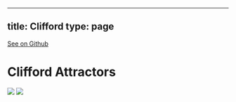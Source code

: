 
---
title: Clifford
type: page
---

[See on Github](https://github.com/jakeroggenbuck/Clifford/)

# Clifford Attractors
![](image.png)
![](image2.png)
